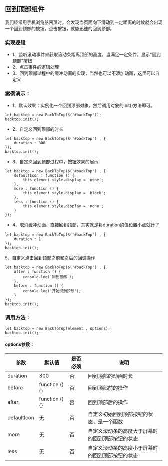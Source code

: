 ## 回到顶部组件
我们经常用手机浏览器网页时，会发现当页面向下滑动到一定距离的时候就会出现一个回到顶部的按钮，点击按钮，就能迅速的回到顶部。
### 实现逻辑
- 1、监听滚动事件来获取滚动条距离顶部的高度，当满足一定条件，显示"回到顶部"按钮
- 2、点击事件的逻辑处理
- 3、回到顶部过程中的缓冲动画的实现，当然也可以不添加动画，这里可以自定义
### 案例演示：
- 1、默认效果：实例化一个回到顶部对象，然后调用对象的init()方法即可。
```
let backtop = new BackToTop($('#backTop'));
backtop.init();
```
- 2、自定义回到顶部的时长

```
let backtop = new BackToTop($('#backTop') , {
    duration : 300
});
backtop.init();
```
- 3、自定义回到顶部过程中，按钮效果的展示

```
let backtop = new BackToTop($('#backTop') , {
    defaultIcon : function () {
        this.element.style.display = 'none';
    },
    more : function () {
        this.element.style.display = 'block';
    },
    less : function () {
        this.element.style.display = 'none';
    }
});
```
- 4、取消缓冲动画，直接回到顶部，其实就是将duration的值设置小点就行了

```
let backtop = new BackToTop($('#backTop') , {
    duration : 1
});
backtop.init();
```
5、自定义点击回到顶部之前和之后的回调操作

```
let backtop = new BackToTop($('#backTop') , {
    after : function () {
        console.log('回到顶部'); 
    },
    before : function () {
        console.log('开始回到顶部');
    }
});
backtop.init();
```
### 调用方法：

```
let backtop = new BackToTop(element , options);
backtop.init();
```
#### options参数：

参数 | 默认值 | 是否必须 | 说明
---|---|---|---
duration | 300 | 否 | 回到顶部的动画时长
before | function () {} | 否 | 回到顶部前的操作
after | function () {} | 否 | 回到顶部后的操作
defaultIcon | 无 | 否 | 自定义初始回到顶部按钮的状态，是一个函数
more | 无 | 否 | 自定义滚动条的高度大于屏幕时的回到顶部按钮的状态
less | 无 | 否 | 自定义滚动条的高度小于屏幕时的回到顶部按钮的状态
